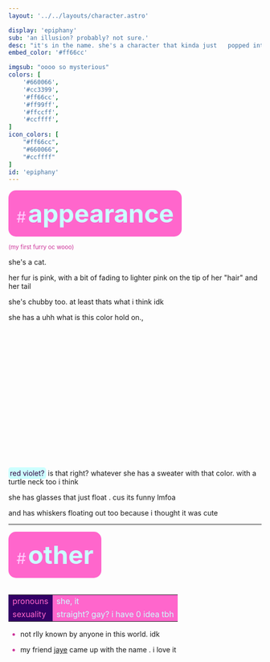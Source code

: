 ```yaml
---
layout: '../../layouts/character.astro'

display: 'epiphany'
sub: 'an illusion? probably? not sure.'
desc: "it's in the name. she's a character that kinda just   popped into my eyes when i blinked or something. shit's cool i hope it generates me more characters"
embed_color: '#ff66cc'

imgsub: "oooo so mysterious"
colors: [
    '#660066',
    '#cc3399',
    '#ff66cc',
    '#ff99ff',
    '#ffccff',
    '#ccffff',
]
icon_colors: [
    "#ff66cc",
    "#660066",
    "#ccffff"  
]
id: 'epiphany'
---
```

<style>
    :root {
        --header-color: #303;
        --header-logo-color-1: #ccffff;
        --header-logo-color-2: #ff66cc;

        --col-bright: #ccffff;
        --col-light: #ffccff;
        --col-main: #ff66cc;
        --col-dim: #cc3399;
        --col-dark: #330066;

        --col-bg: #606;
        --col-char-bg: #6699ff;

        --col-link: #ff66cc;
        --col-link-hover: #ffccff
    }

    i {
        text-decoration: italic;
        color: var(--col-dim);
    }

    .white {
        color: var(--col-bright);
        background-color: var(--col-dark);
        padding: 3px;
        border-radius: 5px;
    }

    .black {
        color: #2f003e;
        background-color: var(--col-bright);
        padding: 3px;
        border-radius: 5px;
    }

    li::marker {
        color: var(--col-dim);  
    }

    table {
        color: var(--col-bright);
    }
    
    td {
        background-color: var(--col-main);
    }

    td.name {
        background-color: var(--col-dark);
        color: var(--col-main);
        box-shadow: unset;
        align-content: start;
    }
</style>


<section id="appearance" style="text-align: left">

<div style="background-color: var(--col-main); padding: 16px; border-radius: 15px; width: fit-content;">
<a style="text-decoration: none;" href="#appearance">
<span style="font-size: 30px; color: var(--col-light)">#</span>
<span style="font-weight: bolder; font-size: 50px; margin: 0; margin-top: 30px; color: var(--col-bright)">
appearance
</span>
</a>
</div>

<sub style="color: var(--col-dim)">(my first furry oc wooo)</sub>

she's a cat.

her fur is pink, with a bit of fading to lighter pink on the tip of her "hair" and her tail

she's chubby too. at least thats what i think idk

she has a uhh what is this color hold on.,

<p>&nbsp;</p>
<p>&nbsp;</p>
<p>&nbsp;</p>
<p>&nbsp;</p>
<p>&nbsp;</p>
<p>&nbsp;</p>
<p>&nbsp;</p>
<p>&nbsp;</p>
<p>&nbsp;</p>

<span class="black">red violet?</span> is that right? whatever she has a sweater with that color. with a turtle neck too i think

she has glasses that just float   . cus its funny lmfoa

and has whiskers floating out too because i thought it was cute

</section>

<hr>
<section id="other" style="text-align: left">

<div style="background-color: var(--col-main); padding: 16px; border-radius: 15px; width: fit-content;">
<a style="text-decoration: none;" href="#other">
<span style="font-size: 30px; color: var(--col-light)">#</span>
<span style="font-weight: bolder; font-size: 50px; margin: 0; margin-top: 30px; color: var(--col-bright)">
other
</span>
</a>
</div>

<br>
<table>

<tr>
    <td class="name">pronouns</td>
    <td>she, it</td>
</tr>

<tr>
    <td class="name">sexuality</td>
    <td>straight? gay? i have 0 idea tbh</td>
</tr>

</table>

- not rlly known by anyone in this world. idk

- my friend [jaye](https://twitter.com/slashjaye) came up with the name . i love it

</section>